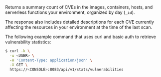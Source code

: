 Returns a summary count of CVEs in the images, containers, hosts, and serverless functions your environment, organized by day (`_id`).

The response also includes detailed descriptions for each CVE currently affecting the resources in your environment at the time of the last scan.

The following example command that uses curl and basic auth to retrieve vulnerability statistics:

```bash
$ curl -k \
  -u <USER> \
  -H 'Content-Type: application/json' \
  -X GET \
  https://<CONSOLE>:8083/api/v1/stats/vulnerabilities
```
